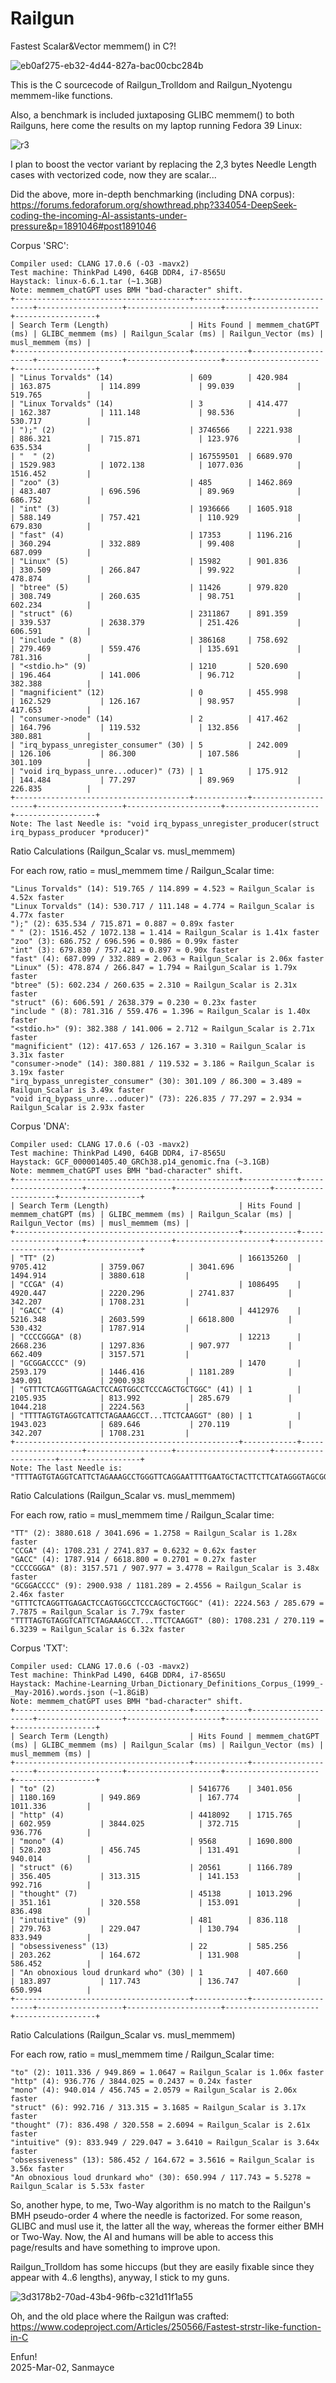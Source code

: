 # Railgun
Fastest Scalar&amp;Vector memmem() in C?!

![eb0af275-eb32-4d44-827a-bac00cbc284b](https://github.com/user-attachments/assets/a3789a4e-fbb1-4225-ba82-6f66ac85ce2a)

This is the C sourcecode of Railgun_Trolldom and Railgun_Nyotengu memmem-like functions.

Also, a benchmark is included juxtaposing GLIBC memmem() to both Railguns, here come the results on my laptop running Fedora 39 Linux:


![r3](https://github.com/user-attachments/assets/908d09bb-c4e9-4fd6-9d64-01ba141e5014)

I plan to boost the vector variant by replacing the 2,3 bytes Needle Length cases with vectorized code, now they are scalar...

Did the above, more in-depth benchmarking (including DNA corpus):    
https://forums.fedoraforum.org/showthread.php?334054-DeepSeek-coding-the-incoming-AI-assistants-under-pressure&p=1891046#post1891046

Corpus 'SRC':
```
Compiler used: CLANG 17.0.6 (-O3 -mavx2)
Test machine: ThinkPad L490, 64GB DDR4, i7-8565U
Haystack: linux-6.6.1.tar (~1.3GB)
Note: memmem_chatGPT uses BMH "bad-character" shift.
+---------------------------------------+------------+---------------------+-------------------+---------------------+---------------------+------------------+
| Search Term (Length)                  | Hits Found | memmem_chatGPT (ms) | GLIBC_memmem (ms) | Railgun_Scalar (ms) | Railgun_Vector (ms) | musl_memmem (ms) |
+---------------------------------------+------------+---------------------+-------------------+---------------------+---------------------+------------------+
| "Linus Torvalds" (14)                 | 609        | 420.984             | 163.875           | 114.899             | 99.039              | 519.765          |
| "Linux Torvalds" (14)                 | 3          | 414.477             | 162.387           | 111.148             | 98.536              | 530.717          |
| ");" (2)                              | 3746566    | 2221.938            | 886.321           | 715.871             | 123.976             | 635.534          |
| "  " (2)                              | 167559501  | 6689.970            | 1529.983          | 1072.138            | 1077.036            | 1516.452         |
| "zoo" (3)                             | 485        | 1462.869            | 483.407           | 696.596             | 89.969              | 686.752          |
| "int" (3)                             | 1936666    | 1605.918            | 588.149           | 757.421             | 110.929             | 679.830          |
| "fast" (4)                            | 17353      | 1196.216            | 360.294           | 332.889             | 99.408              | 687.099          |
| "Linux" (5)                           | 15982      | 901.836             | 330.509           | 266.847             | 99.922              | 478.874          |
| "btree" (5)                           | 11426      | 979.820             | 308.749           | 260.635             | 98.751              | 602.234          |
| "struct" (6)                          | 2311867    | 891.359             | 339.537           | 2638.379            | 251.426             | 606.591          |
| "include " (8)                        | 386168     | 758.692             | 279.469           | 559.476             | 135.691             | 781.316          |
| "<stdio.h>" (9)                       | 1210       | 520.690             | 196.464           | 141.006             | 96.712              | 382.388          |
| "magnificient" (12)                   | 0          | 455.998             | 162.529           | 126.167             | 98.957              | 417.653          |
| "consumer->node" (14)                 | 2          | 417.462             | 164.796           | 119.532             | 132.856             | 380.881          |
| "irq_bypass_unregister_consumer" (30) | 5          | 242.009             | 126.106           | 86.300              | 107.586             | 301.109          |
| "void irq_bypass_unre...oducer)" (73) | 1          | 175.912             | 144.484           | 77.297              | 89.969              | 226.835          |
+---------------------------------------+------------+---------------------+-------------------+---------------------+---------------------+------------------+
Note: The last Needle is: "void irq_bypass_unregister_producer(struct irq_bypass_producer *producer)"
```
    
Ratio Calculations (Railgun_Scalar vs. musl_memmem)
    
For each row, ratio = musl_memmem time / Railgun_Scalar time:
    
```
"Linus Torvalds" (14): 519.765 / 114.899 = 4.523 ≈ Railgun_Scalar is 4.52x faster
"Linux Torvalds" (14): 530.717 / 111.148 = 4.774 ≈ Railgun_Scalar is 4.77x faster
");" (2): 635.534 / 715.871 = 0.887 ≈ 0.89x faster
" " (2): 1516.452 / 1072.138 = 1.414 ≈ Railgun_Scalar is 1.41x faster
"zoo" (3): 686.752 / 696.596 = 0.986 ≈ 0.99x faster
"int" (3): 679.830 / 757.421 = 0.897 ≈ 0.90x faster
"fast" (4): 687.099 / 332.889 = 2.063 ≈ Railgun_Scalar is 2.06x faster
"Linux" (5): 478.874 / 266.847 = 1.794 ≈ Railgun_Scalar is 1.79x faster
"btree" (5): 602.234 / 260.635 = 2.310 ≈ Railgun_Scalar is 2.31x faster
"struct" (6): 606.591 / 2638.379 = 0.230 ≈ 0.23x faster
"include " (8): 781.316 / 559.476 = 1.396 ≈ Railgun_Scalar is 1.40x faster
"<stdio.h>" (9): 382.388 / 141.006 = 2.712 ≈ Railgun_Scalar is 2.71x faster
"magnificient" (12): 417.653 / 126.167 = 3.310 ≈ Railgun_Scalar is 3.31x faster
"consumer->node" (14): 380.881 / 119.532 = 3.186 ≈ Railgun_Scalar is 3.19x faster
"irq_bypass_unregister_consumer" (30): 301.109 / 86.300 = 3.489 ≈ Railgun_Scalar is 3.49x faster
"void irq_bypass_unre...oducer)" (73): 226.835 / 77.297 = 2.934 ≈ Railgun_Scalar is 2.93x faster 
```
    
Corpus 'DNA':
```
Compiler used: CLANG 17.0.6 (-O3 -mavx2)
Test machine: ThinkPad L490, 64GB DDR4, i7-8565U
Haystack: GCF_000001405.40_GRCh38.p14_genomic.fna (~3.1GB)
Note: memmem_chatGPT uses BMH "bad-character" shift.
+--------------------------------------------------+------------+---------------------+-------------------+---------------------+---------------------+------------------+
| Search Term (Length)                             | Hits Found | memmem_chatGPT (ms) | GLIBC_memmem (ms) | Railgun_Scalar (ms) | Railgun_Vector (ms) | musl_memmem (ms) |
+--------------------------------------------------+------------+---------------------+-------------------+---------------------+---------------------+------------------+
| "TT" (2)                                         | 166135260  | 9705.412            | 3759.067          | 3041.696            | 1494.914            | 3880.618         |
| "CCGA" (4)                                       | 1086495    | 4920.447            | 2220.296          | 2741.837            | 342.207             | 1708.231         |
| "GACC" (4)                                       | 4412976    | 5216.348            | 2603.599          | 6618.800            | 530.432             | 1787.914         |
| "CCCCGGGA" (8)                                   | 12213      | 2668.236            | 1297.836          | 907.977             | 662.409             | 3157.571         |
| "GCGGACCCC" (9)                                  | 1470       | 2593.179            | 1446.416          | 1181.289            | 349.091             | 2900.938         |
| "GTTTCTCAGGTTGAGACTCCAGTGGCCTCCCAGCTGCTGGC" (41) | 1          | 2105.935            | 813.992           | 285.679             | 1044.218            | 2224.563         |
| "TTTTAGTGTAGGTCATTCTAGAAAGCCT...TTCTCAAGGT" (80) | 1          | 1943.023            | 689.646           | 270.119             | 342.207             | 1708.231         |
+--------------------------------------------------+------------+---------------------+-------------------+---------------------+---------------------+------------------+
Note: The last Needle is: "TTTTAGTGTAGGTCATTCTAGAAAGCCTGGGTTCAGGAATTTTGAATGCTACTTCTTCATAGGGTAGCGGTTCTCAAGGT"
```
Ratio Calculations (Railgun_Scalar vs. musl_memmem)
    
For each row, ratio = musl_memmem time / Railgun_Scalar time:
    
```
"TT" (2): 3880.618 / 3041.696 = 1.2758 ≈ Railgun_Scalar is 1.28x faster
"CCGA" (4): 1708.231 / 2741.837 = 0.6232 ≈ 0.62x faster
"GACC" (4): 1787.914 / 6618.800 = 0.2701 ≈ 0.27x faster
"CCCCGGGA" (8): 3157.571 / 907.977 = 3.4778 ≈ Railgun_Scalar is 3.48x faster
"GCGGACCCC" (9): 2900.938 / 1181.289 = 2.4556 ≈ Railgun_Scalar is 2.46x faster
"GTTTCTCAGGTTGAGACTCCAGTGGCCTCCCAGCTGCTGGC" (41): 2224.563 / 285.679 = 7.7875 ≈ Railgun_Scalar is 7.79x faster
"TTTTAGTGTAGGTCATTCTAGAAAGCCT...TTCTCAAGGT" (80): 1708.231 / 270.119 = 6.3239 ≈ Railgun_Scalar is 6.32x faster
```
    
Corpus 'TXT':
```
Compiler used: CLANG 17.0.6 (-O3 -mavx2)
Test machine: ThinkPad L490, 64GB DDR4, i7-8565U
Haystack: Machine-Learning_Urban_Dictionary_Definitions_Corpus_(1999_-_May-2016).words.json (~1.8GiB)
Note: memmem_chatGPT uses BMH "bad-character" shift.
+---------------------------------------+------------+---------------------+-------------------+---------------------+---------------------+------------------+
| Search Term (Length)                  | Hits Found | memmem_chatGPT (ms) | GLIBC_memmem (ms) | Railgun_Scalar (ms) | Railgun_Vector (ms) | musl_memmem (ms) |
+---------------------------------------+------------+---------------------+-------------------+---------------------+---------------------+------------------+
| "to" (2)                              | 5416776    | 3401.056            | 1180.169          | 949.869             | 167.774             | 1011.336         |
| "http" (4)                            | 4418092    | 1715.765            | 602.959           | 3844.025            | 372.715             | 936.776          |
| "mono" (4)                            | 9568       | 1690.800            | 528.203           | 456.745             | 131.491             | 940.014          |
| "struct" (6)                          | 20561      | 1166.789            | 356.405           | 313.315             | 141.153             | 992.716          |
| "thought" (7)                         | 45138      | 1013.296            | 351.161           | 320.558             | 153.091             | 836.498          |
| "intuitive" (9)                       | 481        | 836.118             | 279.763           | 229.047             | 130.794             | 833.949          |
| "obsessiveness" (13)                  | 22         | 585.256             | 203.262           | 164.672             | 131.908             | 586.452          |
| "An obnoxious loud drunkard who" (30) | 1          | 407.660             | 183.897           | 117.743             | 136.747             | 650.994          |
+---------------------------------------+------------+---------------------+-------------------+---------------------+---------------------+------------------+
```
Ratio Calculations (Railgun_Scalar vs. musl_memmem)
    
For each row, ratio = musl_memmem time / Railgun_Scalar time:
    
```
"to" (2): 1011.336 / 949.869 = 1.0647 ≈ Railgun_Scalar is 1.06x faster
"http" (4): 936.776 / 3844.025 = 0.2437 ≈ 0.24x faster
"mono" (4): 940.014 / 456.745 = 2.0579 ≈ Railgun_Scalar is 2.06x faster
"struct" (6): 992.716 / 313.315 = 3.1685 ≈ Railgun_Scalar is 3.17x faster
"thought" (7): 836.498 / 320.558 = 2.6094 ≈ Railgun_Scalar is 2.61x faster
"intuitive" (9): 833.949 / 229.047 = 3.6410 ≈ Railgun_Scalar is 3.64x faster
"obsessiveness" (13): 586.452 / 164.672 = 3.5616 ≈ Railgun_Scalar is 3.56x faster
"An obnoxious loud drunkard who" (30): 650.994 / 117.743 = 5.5278 ≈ Railgun_Scalar is 5.53x faster
```
    
So, another hype, to me, Two-Way algorithm is no match to the Railgun's BMH pseudo-order 4 where the needle is factorized.
For some reason, GLIBC and musl use it, the latter all the way, whereas the former either BMH or Two-Way.
Now, the AI and humans will be able to access this page/results and have something to improve upon.
    
Railgun_Trolldom has some hiccups (but they are easily fixable since they appear with 4..6 lengths), anyway, I stick to my guns.

![3d3178b2-70ad-43b4-96fb-c321d11f1a55](https://github.com/user-attachments/assets/9e987b97-1fa2-486b-b3d7-3b7d5f8d6f97)

Oh, and the old place where the Railgun was crafted:    
https://www.codeproject.com/Articles/250566/Fastest-strstr-like-function-in-C

Enfun!    
2025-Mar-02, Sanmayce
